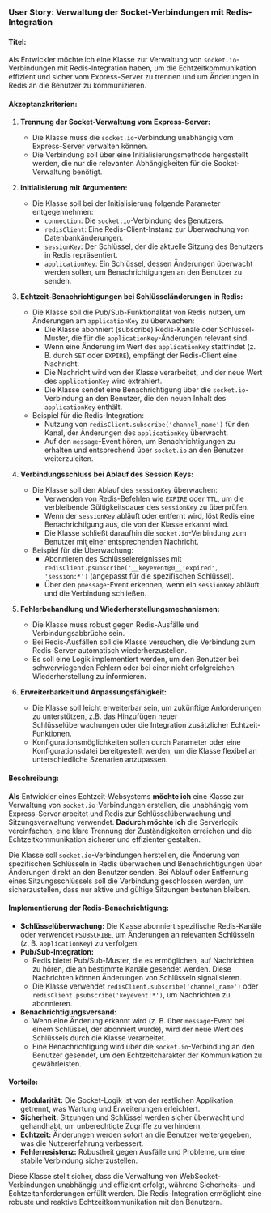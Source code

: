 ### User Story: Verwaltung der Socket-Verbindungen mit Redis-Integration

#### Titel:
Als Entwickler möchte ich eine Klasse zur Verwaltung von `socket.io`-Verbindungen mit Redis-Integration haben, um die Echtzeitkommunikation effizient und sicher vom Express-Server zu trennen und um Änderungen in Redis an die Benutzer zu kommunizieren.

#### Akzeptanzkriterien:
1. **Trennung der Socket-Verwaltung vom Express-Server:**
   - Die Klasse muss die `socket.io`-Verbindung unabhängig vom Express-Server verwalten können.
   - Die Verbindung soll über eine Initialisierungsmethode hergestellt werden, die nur die relevanten Abhängigkeiten für die Socket-Verwaltung benötigt.

2. **Initialisierung mit Argumenten:**
   - Die Klasse soll bei der Initialisierung folgende Parameter entgegennehmen:
     - `connection`: Die `socket.io`-Verbindung des Benutzers.
     - `redisClient`: Eine Redis-Client-Instanz zur Überwachung von Datenbankänderungen.
     - `sessionKey`: Der Schlüssel, der die aktuelle Sitzung des Benutzers in Redis repräsentiert.
     - `applicationKey`: Ein Schlüssel, dessen Änderungen überwacht werden sollen, um Benachrichtigungen an den Benutzer zu senden.

3. **Echtzeit-Benachrichtigungen bei Schlüsseländerungen in Redis:**
   - Die Klasse soll die Pub/Sub-Funktionalität von Redis nutzen, um Änderungen am `applicationKey` zu überwachen:
     - Die Klasse abonniert (subscribe) Redis-Kanäle oder Schlüssel-Muster, die für die `applicationKey`-Änderungen relevant sind.
     - Wenn eine Änderung im Wert des `applicationKey` stattfindet (z. B. durch `SET` oder `EXPIRE`), empfängt der Redis-Client eine Nachricht.
     - Die Nachricht wird von der Klasse verarbeitet, und der neue Wert des `applicationKey` wird extrahiert.
     - Die Klasse sendet eine Benachrichtigung über die `socket.io`-Verbindung an den Benutzer, die den neuen Inhalt des `applicationKey` enthält.
   - Beispiel für die Redis-Integration:
     - Nutzung von `redisClient.subscribe('channel_name')` für den Kanal, der Änderungen des `applicationKey` überwacht.
     - Auf den `message`-Event hören, um Benachrichtigungen zu erhalten und entsprechend über `socket.io` an den Benutzer weiterzuleiten.

4. **Verbindungsschluss bei Ablauf des Session Keys:**
   - Die Klasse soll den Ablauf des `sessionKey` überwachen:
     - Verwenden von Redis-Befehlen wie `EXPIRE` oder `TTL`, um die verbleibende Gültigkeitsdauer des `sessionKey` zu überprüfen.
     - Wenn der `sessionKey` abläuft oder entfernt wird, löst Redis eine Benachrichtigung aus, die von der Klasse erkannt wird.
     - Die Klasse schließt daraufhin die `socket.io`-Verbindung zum Benutzer mit einer entsprechenden Nachricht.
   - Beispiel für die Überwachung:
     - Abonnieren des Schlüsselereignisses mit `redisClient.psubscribe('__keyevent@0__:expired', 'session:*')` (angepasst für die spezifischen Schlüssel).
     - Über den `pmessage`-Event erkennen, wenn ein `sessionKey` abläuft, und die Verbindung schließen.

5. **Fehlerbehandlung und Wiederherstellungsmechanismen:**
   - Die Klasse muss robust gegen Redis-Ausfälle und Verbindungsabbrüche sein.
   - Bei Redis-Ausfällen soll die Klasse versuchen, die Verbindung zum Redis-Server automatisch wiederherzustellen.
   - Es soll eine Logik implementiert werden, um den Benutzer bei schwerwiegenden Fehlern oder bei einer nicht erfolgreichen Wiederherstellung zu informieren.

6. **Erweiterbarkeit und Anpassungsfähigkeit:**
   - Die Klasse soll leicht erweiterbar sein, um zukünftige Anforderungen zu unterstützen, z.B. das Hinzufügen neuer Schlüsselüberwachungen oder die Integration zusätzlicher Echtzeit-Funktionen.
   - Konfigurationsmöglichkeiten sollen durch Parameter oder eine Konfigurationsdatei bereitgestellt werden, um die Klasse flexibel an unterschiedliche Szenarien anzupassen.

#### Beschreibung:
**Als** Entwickler eines Echtzeit-Websystems **möchte ich** eine Klasse zur Verwaltung von `socket.io`-Verbindungen erstellen, die unabhängig vom Express-Server arbeitet und Redis zur Schlüsselüberwachung und Sitzungsverwaltung verwendet. **Dadurch möchte ich** die Serverlogik vereinfachen, eine klare Trennung der Zuständigkeiten erreichen und die Echtzeitkommunikation sicherer und effizienter gestalten.

Die Klasse soll `socket.io`-Verbindungen herstellen, die Änderung von spezifischen Schlüsseln in Redis überwachen und Benachrichtigungen über Änderungen direkt an den Benutzer senden. Bei Ablauf oder Entfernung eines Sitzungsschlüssels soll die Verbindung geschlossen werden, um sicherzustellen, dass nur aktive und gültige Sitzungen bestehen bleiben.

#### Implementierung der Redis-Benachrichtigung:
- **Schlüsselüberwachung:** Die Klasse abonniert spezifische Redis-Kanäle oder verwendet `PSUBSCRIBE`, um Änderungen an relevanten Schlüsseln (z. B. `applicationKey`) zu verfolgen.
- **Pub/Sub-Integration:**
  - Redis bietet Pub/Sub-Muster, die es ermöglichen, auf Nachrichten zu hören, die an bestimmte Kanäle gesendet werden. Diese Nachrichten können Änderungen von Schlüsseln signalisieren.
  - Die Klasse verwendet `redisClient.subscribe('channel_name')` oder `redisClient.psubscribe('keyevent:*')`, um Nachrichten zu abonnieren.
- **Benachrichtigungsversand:**
  - Wenn eine Änderung erkannt wird (z. B. über `message`-Event bei einem Schlüssel, der abonniert wurde), wird der neue Wert des Schlüssels durch die Klasse verarbeitet.
  - Eine Benachrichtigung wird über die `socket.io`-Verbindung an den Benutzer gesendet, um den Echtzeitcharakter der Kommunikation zu gewährleisten.

#### Vorteile:
- **Modularität:** Die Socket-Logik ist von der restlichen Applikation getrennt, was Wartung und Erweiterungen erleichtert.
- **Sicherheit:** Sitzungen und Schlüssel werden sicher überwacht und gehandhabt, um unberechtigte Zugriffe zu verhindern.
- **Echtzeit:** Änderungen werden sofort an die Benutzer weitergegeben, was die Nutzererfahrung verbessert.
- **Fehlerresistenz:** Robustheit gegen Ausfälle und Probleme, um eine stabile Verbindung sicherzustellen.

Diese Klasse stellt sicher, dass die Verwaltung von WebSocket-Verbindungen unabhängig und effizient erfolgt, während Sicherheits- und Echtzeitanforderungen erfüllt werden. Die Redis-Integration ermöglicht eine robuste und reaktive Echtzeitkommunikation mit den Benutzern.
